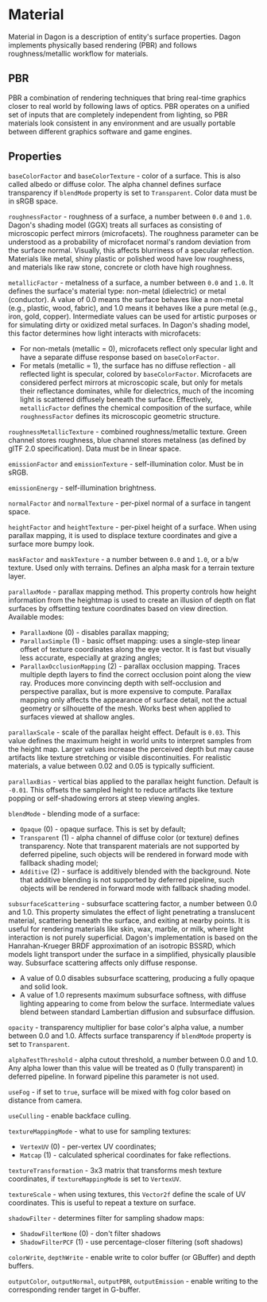 # Material

Material in Dagon is a description of entity's surface properties. Dagon implements physically based rendering (PBR) and follows roughness/metallic workflow for materials.

## PBR

PBR a combination of rendering techniques that bring real-time graphics closer to real world by following laws of optics. PBR operates on a unified set of inputs that are completely independent from lighting, so PBR materials look consistent in any environment and are usually portable between different graphics software and game engines.

## Properties

`baseColorFactor` and `baseColorTexture` - color of a surface. This is also called albedo or diffuse color. The alpha channel defines surface transparency if `blendMode` property is set to `Transparent`. Color data must be in sRGB space.

`roughnessFactor` - roughness of a surface, a number between `0.0` and `1.0`. Dagon's shading model (GGX) treats all surfaces as consisting of microscopic perfect mirrors (microfacets). The roughness parameter can be understood as a probability of microfacet normal's random deviation from the surface normal. Visually, this affects blurriness of a specular reflection. Materials like metal, shiny plastic or polished wood have low roughness, and materials like raw stone, concrete or cloth have high roughness.

`metallicFactor` - metalness of a surface, a number between `0.0` and `1.0`. It defines the surface's material type: non-metal (dielectric) or metal (conductor). A value of 0.0 means the surface behaves like a non-metal (e.g., plastic, wood, fabric), and 1.0 means it behaves like a pure metal (e.g., iron, gold, copper). Intermediate values can be used for artistic purposes or for simulating dirty or oxidized metal surfaces. In Dagon's shading model, this factor determines how light interacts with microfacets:
* For non-metals (metallic = 0), microfacets reflect only specular light and have a separate diffuse response based on `baseColorFactor`.
* For metals (metallic = 1), the surface has no diffuse reflection - all reflected light is specular, colored by `baseColorFactor`.
Microfacets are considered perfect mirrors at microscopic scale, but only for metals their reflectance dominates, while for dielectrics, much of the incoming light is scattered diffusely beneath the surface. Effectively, `metallicFactor` defines the chemical composition of the surface, while `roughnessFactor` defines its microscopic geometric structure.

`roughnessMetallicTexture` - combined roughness/metallic texture. Green channel stores roughness, blue channel stores metalness (as defined by glTF 2.0 specification). Data must be in linear space.

`emissionFactor` and `emissionTexture` - self-illumination color. Must be in sRGB.

`emissionEnergy` - self-illumination brightness.

`normalFactor` and `normalTexture` - per-pixel normal of a surface in tangent space.

`heightFactor` and `heightTexture` - per-pixel height of a surface. When using parallax mapping, it is used to displace texture coordinates and give a surface more bumpy look.

`maskFactor` and `maskTexture` - a number between `0.0` and `1.0`, or a b/w texture. Used only with terrains. Defines an alpha mask for a terrain texture layer.

`parallaxMode` - parallax mapping method. This property controls how height information from the heightmap is used to create an illusion of depth on flat surfaces by offsetting texture coordinates based on view direction. Available modes:
* `ParallaxNone` (0) - disables parallax mapping;
* `ParallaxSimple` (1) - basic offset mapping: uses a single-step linear offset of texture coordinates along the eye vector. It is fast but visually less accurate, especially at grazing angles;
* `ParallaxOcclusionMapping` (2) - parallax occlusion mapping. Traces multiple depth layers to find the correct occlusion point along the view ray. Produces more convincing depth with self-occlusion and perspective parallax, but is more expensive to compute.
Parallax mapping only affects the appearance of surface detail, not the actual geometry or silhouette of the mesh. Works best when applied to surfaces viewed at shallow angles.

`parallaxScale` - scale of the parallax height effect. Default is `0.03`. This value defines the maximum height in world units to interpret samples from the height map. Larger values increase the perceived depth but may cause artifacts like texture stretching or visible discontinuities. For realistic materials, a value between 0.02 and 0.05 is typically sufficient.

`parallaxBias` - vertical bias applied to the parallax height function. Default is `-0.01`. This offsets the sampled height to reduce artifacts like texture popping or self-shadowing errors at steep viewing angles.

`blendMode` - blending mode of a surface:
* `Opaque` (0) - opaque surface. This is set by default;
* `Transparent` (1) - alpha channel of diffuse color (or texture) defines transparency. Note that transparent materials are not supported by deferred pipeline, such objects will be rendered in forward mode with fallback shading model;
* `Additive` (2) - surface is additively blended with the background. Note that additive blending is not supported by deferred pipeline, such objects will be rendered in forward mode with fallback shading model.

`subsurfaceScattering` - subsurface scattering factor, a number between 0.0 and 1.0. This property simulates the effect of light penetrating a translucent material, scattering beneath the surface, and exiting at nearby points. It is useful for rendering materials like skin, wax, marble, or milk, where light interaction is not purely superficial. Dagon's implementation is based on the Hanrahan-Krueger BRDF approximation of an isotropic BSSRD, which models light transport under the surface in a simplified, physically plausible way. Subsurface scattering affects only diffuse response.
* A value of 0.0 disables subsurface scattering, producing a fully opaque and solid look.
* A value of 1.0 represents maximum subsurface softness, with diffuse lighting appearing to come from below the surface.
Intermediate values blend between standard Lambertian diffusion and subsurface diffusion.

`opacity` - transparency multiplier for base color's alpha value, a number between 0.0 and 1.0. Affects surface transparency if `blendMode` property is set to `Transparent`.

`alphaTestThreshold` - alpha cutout threshold, a number between 0.0 and 1.0. Any alpha lower than this value will be treated as 0 (fully transparent) in deferred pipeline. In forward pipeline this parameter is not used.

`useFog` - if set to `true`, surface will be mixed with fog color based on distance from camera.

`useCulling` - enable backface culling.

`textureMappingMode` - what to use for sampling textures:
* `VertexUV` (0) - per-vertex UV coordinates;
* `Matcap` (1) - calculated spherical coordinates for fake reflections.

`textureTransformation` - 3x3 matrix that transforms mesh texture coordinates, if `textureMappingMode` is set to `VertexUV`.

`textureScale` - when using textures, this `Vector2f` define the scale of UV coordinates. This is useful to repeat a texture on surface.

`shadowFilter` - determines filter for sampling shadow maps:
* `ShadowFilterNone` (0) - don't filter shadows
* `ShadowFilterPCF` (1) - use percentage-closer filtering (soft shadows)

`colorWrite`, `depthWrite` - enable write to color buffer (or GBuffer) and depth buffers.

`outputColor`, `outputNormal`, `outputPBR`, `outputEmission` - enable writing to the corresponding render target in G-buffer.
